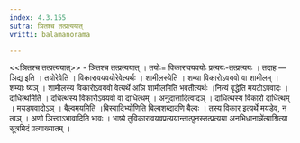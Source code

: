 ```yaml
---
index: 4.3.155
sutra: ञितश्च तत्प्रत्ययात्‌
vritti: balamanorama

---
```

<<ञितश्च तत्प्रत्ययात्>> - ञितश्च तत्प्रत्ययात् । तयोः= विकारावयवयोः प्रत्ययः-तत्प्रत्ययः । तदाह — ञिद्य इति । तयोरेवेति । विकारावयवयोरेवेत्यर्थः । शामीलस्येति । शम्या विकारोऽवयवो वा शामीलम् ।शम्याः ष्यञ् । शामीलस्य विकारोऽवयवो वेत्यर्थे अञि शामीलमिति भवतीत्यर्थः ।नित्यं वृद्धे॑ति मयटोऽपवादः । दाधित्थमिति । दधित्थस्य विकारोऽवयवो वा दाधित्थम् । अनुदात्तादित्वादञ् । दाधित्थस्य विकारो दाधित्थम् । मयडपवादोऽञ् । बैल्वमयमिति ।बिस्वादिभ्यो॑णिति बिल्वशब्दादणि बैल्वः । तस्य विकार इत्यर्थे मयडेव, न त्वञ् । अणो ञित्त्वाऽभावादिति भावः । भाष्ये तुविकारावयवप्रत्ययान्तात्पुनस्तत्प्रत्यया अनभिधानान्ने॑त्याश्रित्या सूत्रमिदं प्रत्याख्यातम् । 